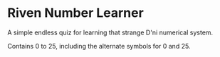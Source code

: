 # Riven Number Learner

A simple endless quiz for learning that strange D'ni numerical system.

Contains 0 to 25, including the alternate symbols for 0 and 25.